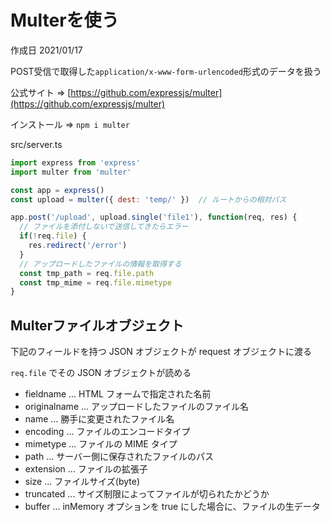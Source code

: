 # Multerを使う

作成日 2021/01/17

POST受信で取得した`application/x-www-form-urlencoded`形式のデータを扱う

公式サイト => [https://github.com/expressjs/multer](https://github.com/expressjs/multer)

インストール => `npm i multer`

src/server.ts

```javascript
import express from 'express'
import multer from 'multer'

const app = express()
const upload = multer({ dest: 'temp/' })  // ルートからの相対パス

app.post('/upload', upload.single('file1'), function(req, res) {
  // ファイルを添付しないで送信してきたらエラー
  if(!req.file) {
    res.redirect('/error')
  }
  // アップロードしたファイルの情報を取得する
  const tmp_path = req.file.path
  const tmp_mime = req.file.mimetype
}
```

## Multerファイルオブジェクト

下記のフィールドを持つ JSON オブジェクトが request オブジェクトに渡る

`req.file` でその JSON オブジェクトが読める

- fieldname     ... HTML フォームで指定された名前
- originalname  ... アップロードしたファイルのファイル名
- name          ... 勝手に変更されたファイル名
- encoding      ... ファイルのエンコードタイプ
- mimetype      ... ファイルの MIME タイプ
- path          ... サーバー側に保存されたファイルのパス
- extension     ... ファイルの拡張子
- size          ... ファイルサイズ(byte)
- truncated     ... サイズ制限によってファイルが切られたかどうか
- buffer        ... inMemory オプションを true にした場合に、ファイルの生データ
